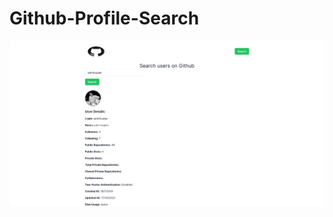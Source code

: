 # Github-Profile-Search
![Screenshot](./github-profile/Screenshot%202023-12-20%20at%2021-37-07%20Create%20Next%20App.png)
